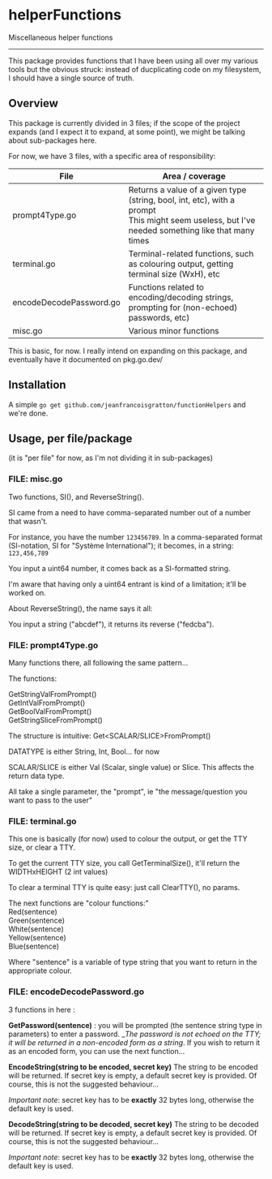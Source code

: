 # helperFunctions
Miscellaneous helper functions
___

This package provides functions that I have been using all over my various tools but the obvious struck: instead of ducplicating code on my filesystem, I should have a single source of truth.

## Overview

This package is currently divided in 3 files; if the scope of the project expands (and I expect it to expand, at some point), we might be talking about sub-packages here.

For now, we have 3 files, with a specific area of responsibility:

| File                    | Area / coverage                                                                                                                                    |
|-------------------------|----------------------------------------------------------------------------------------------------------------------------------------------------|
| prompt4Type.go          | Returns a value of a given type (string, bool, int, etc), with a prompt<br>This might seem useless, but I've needed something like that many times |
| terminal.go             | Terminal-related functions, such as colouring output, getting terminal size (WxH), etc                                                             |
| encodeDecodePassword.go | Functions related to encoding/decoding strings, prompting for (non-echoed) passwords, etc)                                                         |
| misc.go                 | Various minor functions                                                                                                                            | 

This is basic, for now. I really intend on expanding on this package, and eventually have it documented on pkg.go.dev/

## Installation
A simple `go get github.com/jeanfrancoisgratton/functionHelpers` and we're done.

## Usage, per file/package
(it is "per file" for now, as I'm not dividing it in sub-packages)

### FILE: misc.go
Two functions, SI(), and ReverseString().

SI came from a need to have comma-separated number out of a number that wasn't.

For instance, you have the number `123456789`. In a comma-separated format (SI-notation, SI for "Système International"); it becomes, in a string: `123,456,789`

You input a uint64 number, it comes back as a SI-formatted string.

I'm aware that having only a uint64 entrant is kind of a limitation; it'll be worked on.

About ReverseString(), the name says it all:

You input a string ("abcdef"), it returns its reverse ("fedcba").


### FILE: prompt4Type.go
Many functions there, all following the same pattern...

The functions:

GetStringValFromPrompt()<br>
GetIntValFromPrompt()<br>
GetBoolValFromPrompt()<br>
GetStringSliceFromPrompt()<br>

The structure is intuitive: Get<DATATYPE><SCALAR/SLICE>FromPrompt()

DATATYPE is either String, Int, Bool... for now

SCALAR/SLICE is either Val (Scalar, single value) or Slice. This affects the return data type.

All take a single parameter, the "prompt", ie "the message/question you want to pass to the user"

### FILE: terminal.go
This one is basically (for now) used to colour the output, or get the TTY size, or clear a TTY.

To get the current TTY size, you call GetTerminalSize(), it'll return the WIDTHxHEIGHT (2 int values)

To clear a terminal TTY is quite easy: just call ClearTTY(), no params.

The next functions are "colour functions:"<br>
Red(sentence)<br>
Green(sentence)<br>
White(sentence)<br>
Yellow(sentence)<br>
Blue(sentence)<br>

Where "sentence" is a variable of type string that you want to return in the appropriate colour.


### FILE: encodeDecodePassword.go
3 functions in here :

**GetPassword(sentence)** : you will be prompted (the sentence string type in parameters) to enter a password. __The password is not echoed on the TTY; it will be returned in a non-encoded form as a string_. If you wish to return it as an encoded form, you can use the next function...

**EncodeString(string to be encoded, secret key)**
The string to be encoded will be returned. If secret key is empty, a default secret key is provided.
Of course, this is not the suggested behaviour...

_Important note_: secret key has to be **exactly** 32 bytes long, otherwise the default key is used.

**DecodeString(string to be decoded, secret key)**
The string to be decoded will be returned. If secret key is empty, a default secret key is provided.
Of course, this is not the suggested behaviour...

_Important note_: secret key has to be **exactly** 32 bytes long, otherwise the default key is used.


